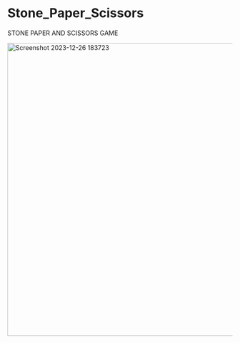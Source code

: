 # Stone_Paper_Scissors
STONE PAPER AND SCISSORS GAME



<img width="656" alt="Screenshot 2023-12-26 183723" src="https://github.com/shutupsuhani/Stone_Paper_Scissors/assets/151936391/ee91a040-3560-4b58-8449-cb16eb37938c">
